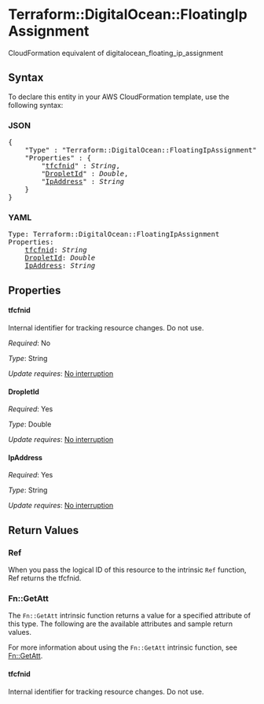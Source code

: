 # Terraform::DigitalOcean::FloatingIpAssignment

CloudFormation equivalent of digitalocean_floating_ip_assignment

## Syntax

To declare this entity in your AWS CloudFormation template, use the following syntax:

### JSON

<pre>
{
    "Type" : "Terraform::DigitalOcean::FloatingIpAssignment",
    "Properties" : {
        "<a href="#tfcfnid" title="tfcfnid">tfcfnid</a>" : <i>String</i>,
        "<a href="#dropletid" title="DropletId">DropletId</a>" : <i>Double</i>,
        "<a href="#ipaddress" title="IpAddress">IpAddress</a>" : <i>String</i>
    }
}
</pre>

### YAML

<pre>
Type: Terraform::DigitalOcean::FloatingIpAssignment
Properties:
    <a href="#tfcfnid" title="tfcfnid">tfcfnid</a>: <i>String</i>
    <a href="#dropletid" title="DropletId">DropletId</a>: <i>Double</i>
    <a href="#ipaddress" title="IpAddress">IpAddress</a>: <i>String</i>
</pre>

## Properties

#### tfcfnid

Internal identifier for tracking resource changes. Do not use.

_Required_: No

_Type_: String

_Update requires_: [No interruption](https://docs.aws.amazon.com/AWSCloudFormation/latest/UserGuide/using-cfn-updating-stacks-update-behaviors.html#update-no-interrupt)

#### DropletId

_Required_: Yes

_Type_: Double

_Update requires_: [No interruption](https://docs.aws.amazon.com/AWSCloudFormation/latest/UserGuide/using-cfn-updating-stacks-update-behaviors.html#update-no-interrupt)

#### IpAddress

_Required_: Yes

_Type_: String

_Update requires_: [No interruption](https://docs.aws.amazon.com/AWSCloudFormation/latest/UserGuide/using-cfn-updating-stacks-update-behaviors.html#update-no-interrupt)

## Return Values

### Ref

When you pass the logical ID of this resource to the intrinsic `Ref` function, Ref returns the tfcfnid.

### Fn::GetAtt

The `Fn::GetAtt` intrinsic function returns a value for a specified attribute of this type. The following are the available attributes and sample return values.

For more information about using the `Fn::GetAtt` intrinsic function, see [Fn::GetAtt](https://docs.aws.amazon.com/AWSCloudFormation/latest/UserGuide/intrinsic-function-reference-getatt.html).

#### tfcfnid

Internal identifier for tracking resource changes. Do not use.

